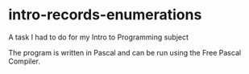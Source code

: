 # intro-records-enumerations
A task I had to do for my Intro to Programming subject

The program is written in Pascal and can be run using the Free Pascal Compiler.
